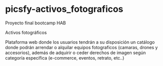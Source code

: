 # picsfy-activos_fotograficos
Proyecto final bootcamp HAB

Activos fotográficos

Plataforma web donde los usuarios tendrán a su disposición un catálogo donde podrán arrendar o alquilar equipos fotograficos (camaras, drones y accesorios), además de adquirir o ceder derechos de imagen según categoría específica (e-commerce, eventos, retrato, etc..)

